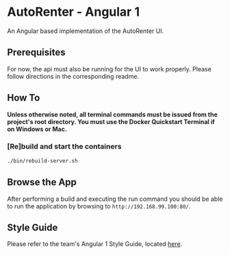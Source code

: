 # AutoRenter - Angular 1

An Angular based implementation of the AutoRenter UI.

## Prerequisites

For now, the api must also be running for the UI to work properly. Please follow directions in the corresponding readme.

## How To

**Unless otherwise noted, all terminal commands must be issued from the project's root directory. You must use the Docker Quickstart Terminal if on Windows or Mac.**

### [Re]build and start the containers

```bash
./bin/rebuild-server.sh
```

## Browse the App

After performing a build and executing the run command you should be able to run the application by browsing to `http://192.168.99.100:80/`.

## Style Guide ##

Please refer to the team's Angular 1 Style Guide, located [here](https://stash.fusionalliance.com/projects/FUSADIP/repos/autorenter_spec/browse/styleguide_angular1.md).
